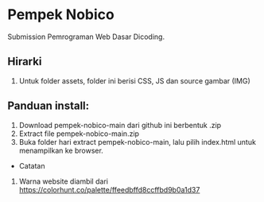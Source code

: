 # Pempek Nobico

Submission Pemrograman Web Dasar Dicoding.

## Hirarki
1. Untuk folder assets, folder ini berisi CSS, JS dan source gambar (IMG)

## Panduan install:
1. Download pempek-nobico-main dari github ini berbentuk .zip
2. Extract file pempek-nobico-main.zip 
3. Buka folder hari extract pempek-nobico-main, lalu pilih index.html untuk menampilkan ke browser.


* Catatan
1. Warna website diambil dari https://colorhunt.co/palette/ffeedbffd8ccffbd9b0a1d37